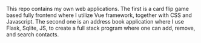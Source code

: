 This repo contains my own web applications. 
The first is a card flip game based fully frontend where I utilize Vue framework, together with CSS and Javascript. 
The second one is an address book application where I use Flask, Sqlite, JS, to create a full stack program where one can add, remove, and search contacts.
